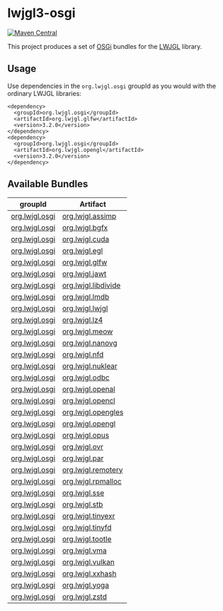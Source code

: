 lwjgl3-osgi
===

[![Maven Central](https://maven-badges.herokuapp.com/maven-central/org.lwjgl.osgi/org.lwjgl.parent/badge.png)](https://maven-badges.herokuapp.com/maven-central/org.lwjgl.osgi/org.lwjgl.parent)

This project produces a set of [OSGi](https://www.osgi.org) bundles for
the [LWJGL](https://lwjgl.org) library.

## Usage

Use dependencies in the `org.lwjgl.osgi` groupId as you would with
the ordinary LWJGL libraries:

```
<dependency>
  <groupId>org.lwjgl.osgi</groupId>
  <artifactId>org.lwjgl.glfw</artifactId>
  <version>3.2.0</version>
</dependency>
<dependency>
  <groupId>org.lwjgl.osgi</groupId>
  <artifactId>org.lwjgl.opengl</artifactId>
  <version>3.2.0</version>
</dependency>
```

## Available Bundles

| groupId | Artifact |
|---------|----------|
| [org.lwjgl.osgi](http://search.maven.org/#search%7Cga%7C1%7Cg%3A%22org.lwjgl.osgi%22) | [org.lwjgl.assimp](http://search.maven.org/#artifactdetails%7Corg.lwjgl.osgi%7Corg.lwjgl.assimp%7C3.2.0%7Cjar) |
| [org.lwjgl.osgi](http://search.maven.org/#search%7Cga%7C1%7Cg%3A%22org.lwjgl.osgi%22) | [org.lwjgl.bgfx](http://search.maven.org/#artifactdetails%7Corg.lwjgl.osgi%7Corg.lwjgl.bgfx%7C3.2.0%7Cjar) |
| [org.lwjgl.osgi](http://search.maven.org/#search%7Cga%7C1%7Cg%3A%22org.lwjgl.osgi%22) | [org.lwjgl.cuda](http://search.maven.org/#artifactdetails%7Corg.lwjgl.osgi%7Corg.lwjgl.cuda%7C3.2.0%7Cjar) |
| [org.lwjgl.osgi](http://search.maven.org/#search%7Cga%7C1%7Cg%3A%22org.lwjgl.osgi%22) | [org.lwjgl.egl](http://search.maven.org/#artifactdetails%7Corg.lwjgl.osgi%7Corg.lwjgl.egl%7C3.2.0%7Cjar) |
| [org.lwjgl.osgi](http://search.maven.org/#search%7Cga%7C1%7Cg%3A%22org.lwjgl.osgi%22) | [org.lwjgl.glfw](http://search.maven.org/#artifactdetails%7Corg.lwjgl.osgi%7Corg.lwjgl.glfw%7C3.2.0%7Cjar) |
| [org.lwjgl.osgi](http://search.maven.org/#search%7Cga%7C1%7Cg%3A%22org.lwjgl.osgi%22) | [org.lwjgl.jawt](http://search.maven.org/#artifactdetails%7Corg.lwjgl.osgi%7Corg.lwjgl.jawt%7C3.2.0%7Cjar) |
| [org.lwjgl.osgi](http://search.maven.org/#search%7Cga%7C1%7Cg%3A%22org.lwjgl.osgi%22) | [org.lwjgl.libdivide](http://search.maven.org/#artifactdetails%7Corg.lwjgl.osgi%7Corg.lwjgl.libdivide%7C3.2.0%7Cjar) |
| [org.lwjgl.osgi](http://search.maven.org/#search%7Cga%7C1%7Cg%3A%22org.lwjgl.osgi%22) | [org.lwjgl.lmdb](http://search.maven.org/#artifactdetails%7Corg.lwjgl.osgi%7Corg.lwjgl.lmdb%7C3.2.0%7Cjar) |
| [org.lwjgl.osgi](http://search.maven.org/#search%7Cga%7C1%7Cg%3A%22org.lwjgl.osgi%22) | [org.lwjgl.lwjgl](http://search.maven.org/#artifactdetails%7Corg.lwjgl.osgi%7Corg.lwjgl.lwjgl%7C3.2.0%7Cjar) |
| [org.lwjgl.osgi](http://search.maven.org/#search%7Cga%7C1%7Cg%3A%22org.lwjgl.osgi%22) | [org.lwjgl.lz4](http://search.maven.org/#artifactdetails%7Corg.lwjgl.osgi%7Corg.lwjgl.lz4%7C3.2.0%7Cjar) |
| [org.lwjgl.osgi](http://search.maven.org/#search%7Cga%7C1%7Cg%3A%22org.lwjgl.osgi%22) | [org.lwjgl.meow](http://search.maven.org/#artifactdetails%7Corg.lwjgl.osgi%7Corg.lwjgl.meow%7C3.2.0%7Cjar) |
| [org.lwjgl.osgi](http://search.maven.org/#search%7Cga%7C1%7Cg%3A%22org.lwjgl.osgi%22) | [org.lwjgl.nanovg](http://search.maven.org/#artifactdetails%7Corg.lwjgl.osgi%7Corg.lwjgl.nanovg%7C3.2.0%7Cjar) |
| [org.lwjgl.osgi](http://search.maven.org/#search%7Cga%7C1%7Cg%3A%22org.lwjgl.osgi%22) | [org.lwjgl.nfd](http://search.maven.org/#artifactdetails%7Corg.lwjgl.osgi%7Corg.lwjgl.nfd%7C3.2.0%7Cjar) |
| [org.lwjgl.osgi](http://search.maven.org/#search%7Cga%7C1%7Cg%3A%22org.lwjgl.osgi%22) | [org.lwjgl.nuklear](http://search.maven.org/#artifactdetails%7Corg.lwjgl.osgi%7Corg.lwjgl.nuklear%7C3.2.0%7Cjar) |
| [org.lwjgl.osgi](http://search.maven.org/#search%7Cga%7C1%7Cg%3A%22org.lwjgl.osgi%22) | [org.lwjgl.odbc](http://search.maven.org/#artifactdetails%7Corg.lwjgl.osgi%7Corg.lwjgl.odbc%7C3.2.0%7Cjar) |
| [org.lwjgl.osgi](http://search.maven.org/#search%7Cga%7C1%7Cg%3A%22org.lwjgl.osgi%22) | [org.lwjgl.openal](http://search.maven.org/#artifactdetails%7Corg.lwjgl.osgi%7Corg.lwjgl.openal%7C3.2.0%7Cjar) |
| [org.lwjgl.osgi](http://search.maven.org/#search%7Cga%7C1%7Cg%3A%22org.lwjgl.osgi%22) | [org.lwjgl.opencl](http://search.maven.org/#artifactdetails%7Corg.lwjgl.osgi%7Corg.lwjgl.opencl%7C3.2.0%7Cjar) |
| [org.lwjgl.osgi](http://search.maven.org/#search%7Cga%7C1%7Cg%3A%22org.lwjgl.osgi%22) | [org.lwjgl.opengles](http://search.maven.org/#artifactdetails%7Corg.lwjgl.osgi%7Corg.lwjgl.opengles%7C3.2.0%7Cjar) |
| [org.lwjgl.osgi](http://search.maven.org/#search%7Cga%7C1%7Cg%3A%22org.lwjgl.osgi%22) | [org.lwjgl.opengl](http://search.maven.org/#artifactdetails%7Corg.lwjgl.osgi%7Corg.lwjgl.opengl%7C3.2.0%7Cjar) |
| [org.lwjgl.osgi](http://search.maven.org/#search%7Cga%7C1%7Cg%3A%22org.lwjgl.osgi%22) | [org.lwjgl.opus](http://search.maven.org/#artifactdetails%7Corg.lwjgl.osgi%7Corg.lwjgl.opus%7C3.2.0%7Cjar) |
| [org.lwjgl.osgi](http://search.maven.org/#search%7Cga%7C1%7Cg%3A%22org.lwjgl.osgi%22) | [org.lwjgl.ovr](http://search.maven.org/#artifactdetails%7Corg.lwjgl.osgi%7Corg.lwjgl.ovr%7C3.2.0%7Cjar) |
| [org.lwjgl.osgi](http://search.maven.org/#search%7Cga%7C1%7Cg%3A%22org.lwjgl.osgi%22) | [org.lwjgl.par](http://search.maven.org/#artifactdetails%7Corg.lwjgl.osgi%7Corg.lwjgl.par%7C3.2.0%7Cjar) |
| [org.lwjgl.osgi](http://search.maven.org/#search%7Cga%7C1%7Cg%3A%22org.lwjgl.osgi%22) | [org.lwjgl.remotery](http://search.maven.org/#artifactdetails%7Corg.lwjgl.osgi%7Corg.lwjgl.remotery%7C3.2.0%7Cjar) |
| [org.lwjgl.osgi](http://search.maven.org/#search%7Cga%7C1%7Cg%3A%22org.lwjgl.osgi%22) | [org.lwjgl.rpmalloc](http://search.maven.org/#artifactdetails%7Corg.lwjgl.osgi%7Corg.lwjgl.rpmalloc%7C3.2.0%7Cjar) |
| [org.lwjgl.osgi](http://search.maven.org/#search%7Cga%7C1%7Cg%3A%22org.lwjgl.osgi%22) | [org.lwjgl.sse](http://search.maven.org/#artifactdetails%7Corg.lwjgl.osgi%7Corg.lwjgl.sse%7C3.2.0%7Cjar) |
| [org.lwjgl.osgi](http://search.maven.org/#search%7Cga%7C1%7Cg%3A%22org.lwjgl.osgi%22) | [org.lwjgl.stb](http://search.maven.org/#artifactdetails%7Corg.lwjgl.osgi%7Corg.lwjgl.stb%7C3.2.0%7Cjar) |
| [org.lwjgl.osgi](http://search.maven.org/#search%7Cga%7C1%7Cg%3A%22org.lwjgl.osgi%22) | [org.lwjgl.tinyexr](http://search.maven.org/#artifactdetails%7Corg.lwjgl.osgi%7Corg.lwjgl.tinyexr%7C3.2.0%7Cjar) |
| [org.lwjgl.osgi](http://search.maven.org/#search%7Cga%7C1%7Cg%3A%22org.lwjgl.osgi%22) | [org.lwjgl.tinyfd](http://search.maven.org/#artifactdetails%7Corg.lwjgl.osgi%7Corg.lwjgl.tinyfd%7C3.2.0%7Cjar) |
| [org.lwjgl.osgi](http://search.maven.org/#search%7Cga%7C1%7Cg%3A%22org.lwjgl.osgi%22) | [org.lwjgl.tootle](http://search.maven.org/#artifactdetails%7Corg.lwjgl.osgi%7Corg.lwjgl.tootle%7C3.2.0%7Cjar) |
| [org.lwjgl.osgi](http://search.maven.org/#search%7Cga%7C1%7Cg%3A%22org.lwjgl.osgi%22) | [org.lwjgl.vma](http://search.maven.org/#artifactdetails%7Corg.lwjgl.osgi%7Corg.lwjgl.vma%7C3.2.0%7Cjar) |
| [org.lwjgl.osgi](http://search.maven.org/#search%7Cga%7C1%7Cg%3A%22org.lwjgl.osgi%22) | [org.lwjgl.vulkan](http://search.maven.org/#artifactdetails%7Corg.lwjgl.osgi%7Corg.lwjgl.vulkan%7C3.2.0%7Cjar) |
| [org.lwjgl.osgi](http://search.maven.org/#search%7Cga%7C1%7Cg%3A%22org.lwjgl.osgi%22) | [org.lwjgl.xxhash](http://search.maven.org/#artifactdetails%7Corg.lwjgl.osgi%7Corg.lwjgl.xxhash%7C3.2.0%7Cjar) |
| [org.lwjgl.osgi](http://search.maven.org/#search%7Cga%7C1%7Cg%3A%22org.lwjgl.osgi%22) | [org.lwjgl.yoga](http://search.maven.org/#artifactdetails%7Corg.lwjgl.osgi%7Corg.lwjgl.yoga%7C3.2.0%7Cjar) |
| [org.lwjgl.osgi](http://search.maven.org/#search%7Cga%7C1%7Cg%3A%22org.lwjgl.osgi%22) | [org.lwjgl.zstd](http://search.maven.org/#artifactdetails%7Corg.lwjgl.osgi%7Corg.lwjgl.zstd%7C3.2.0%7Cjar) |
